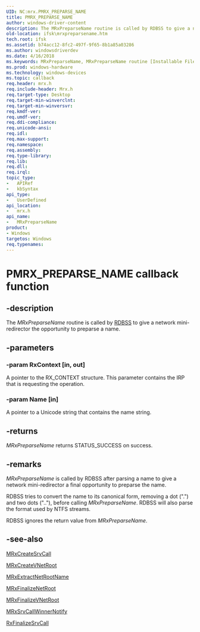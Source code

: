 ```yaml
---
UID: NC:mrx.PMRX_PREPARSE_NAME
title: PMRX_PREPARSE_NAME
author: windows-driver-content
description: The MRxPreparseName routine is called by RDBSS to give a network mini-redirector the opportunity to preparse a name.
old-location: ifsk\mrxpreparsename.htm
tech.root: ifsk
ms.assetid: b74acc12-8fc2-497f-9f65-8b1a85a03286
ms.author: windowsdriverdev
ms.date: 4/16/2018
ms.keywords: MRxPreparseName, MRxPreparseName routine [Installable File System Drivers], PMRX_PREPARSE_NAME, ifsk.mrxpreparsename, mrx/MRxPreparseName, mrxref_4f7f0d54-93a0-4b61-bf62-6e7b1063415c.xml
ms.prod: windows-hardware
ms.technology: windows-devices
ms.topic: callback
req.header: mrx.h
req.include-header: Mrx.h
req.target-type: Desktop
req.target-min-winverclnt: 
req.target-min-winversvr: 
req.kmdf-ver: 
req.umdf-ver: 
req.ddi-compliance: 
req.unicode-ansi: 
req.idl: 
req.max-support: 
req.namespace: 
req.assembly: 
req.type-library: 
req.lib: 
req.dll: 
req.irql: 
topic_type:
-	APIRef
-	kbSyntax
api_type:
-	UserDefined
api_location:
-	mrx.h
api_name:
-	MRxPreparseName
product:
- Windows
targetos: Windows
req.typenames: 
---
```


# PMRX_PREPARSE_NAME callback function


## -description


The<i> MRxPreparseName</i> routine is called by <a href="https://docs.microsoft.com/windows-hardware/drivers/ifs/the-rdbss-driver-and-library">RDBSS</a> to give a network mini-redirector the opportunity to preparse a name. 


## -parameters




### -param RxContext [in, out]

A pointer to the RX_CONTEXT structure. This parameter contains the IRP that is requesting the operation. 


### -param Name [in]

A pointer to a Unicode string that contains the name string.


## -returns



<i>MRxPreparseName</i> returns STATUS_SUCCESS on success. 




## -remarks



<i>MRxPreparseName</i> is called by RDBSS after parsing a name to give a network mini-redirector a final opportunity to preparse the name. 

RDBSS tries to convert the name to its canonical form, removing a dot (".") and two dots (".."), before calling <i>MRxPreparseName</i>. RDBSS will also parse the format used by NTFS streams. 

RDBSS ignores the return value from <i>MRxPreparseName</i>. 




## -see-also




<a href="https://msdn.microsoft.com/library/windows/hardware/ff549864">MRxCreateSrvCall</a>



<a href="https://msdn.microsoft.com/library/windows/hardware/ff549869">MRxCreateVNetRoot</a>



<a href="https://msdn.microsoft.com/library/windows/hardware/ff550649">MRxExtractNetRootName</a>



<a href="https://msdn.microsoft.com/library/windows/hardware/ff550653">MRxFinalizeNetRoot</a>



<a href="https://msdn.microsoft.com/library/windows/hardware/ff550663">MRxFinalizeVNetRoot</a>



<a href="https://msdn.microsoft.com/library/windows/hardware/ff550824">MRxSrvCallWinnerNotify</a>



<a href="https://msdn.microsoft.com/library/windows/hardware/ff554426">RxFinalizeSrvCall</a>
 

 

